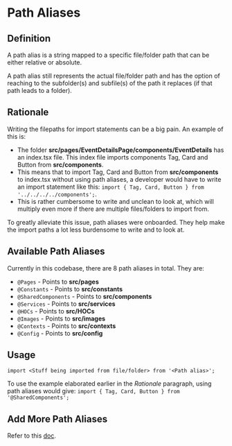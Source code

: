# Path Aliases

## Definition

A path alias is a string mapped to a specific file/folder path that can be either relative or absolute.

A path alias still represents the actual file/folder path and has the option of reaching to the subfolder(s) and subfile(s) of the path it replaces (if that path leads to a folder).

## Rationale

Writing the filepaths for import statements can be a big pain. An example of this is:

- The folder **src/pages/EventDetailsPage/components/EventDetails** has an index.tsx file. This index file imports components Tag, Card and Button from **src/components**.
- This means that to import Tag, Card and Button from **src/components** to index.tsx without using path aliases, a developer would have to write an import statement like this: `import { Tag, Card, Button } from '../../../../components';`.
- This is rather cumbersome to write and unclean to look at, which will multiply even more if there are multiple files/folders to import from.

To greatly alleviate this issue, path aliases were onboarded. They help make the import paths a lot less burdensome to write and to look at.

## Available Path Aliases

Currently in this codebase, there are 8 path aliases in total. They are:

- `@Pages` - Points to **src/pages**
- `@Constants` - Points to **src/constants**
- `@SharedComponents` - Points to **src/components**
- `@Services` - Points to **src/services**
- `@HOCs` - Points to **src/HOCs**
- `@Images` - Points to **src/images**
- `@Contexts` - Points to **src/contexts**
- `@Config` - Points to **src/config**

## Usage

`import <Stuff being imported from file/folder> from '<Path alias>';`

To use the example elaborated earlier in the _Rationale_ paragraph, using path aliases would give:
`import { Tag, Card, Button } from '@SharedComponents';`

## Add More Path Aliases

Refer to this [doc](./add_path_alias.md).
